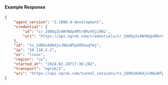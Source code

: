 <!-- Code generated for API Clients. DO NOT EDIT. -->

#### Example Response

```json
{
	"agent_version": "3.1000.0-development",
	"credential": {
		"id": "cr_2d0OyZv4WYNdp4RhrQRuYEji9Ni",
		"uri": "https://api.ngrok.com/credentials/cr_2d0OyZv4WYNdp4RhrQRuYEji9Ni"
	},
	"id": "ts_2d0OzAOAdjnJNGuNTpOXRzwq7mj",
	"ip": "10.110.2.2",
	"os": "linux",
	"region": "us",
	"started_at": "2024-02-28T17:36:28Z",
	"transport": "ngrok/2",
	"uri": "https://api.ngrok.com/tunnel_sessions/ts_2d0OzAOAdjnJNGuNTpOXRzwq7mj"
}
```
